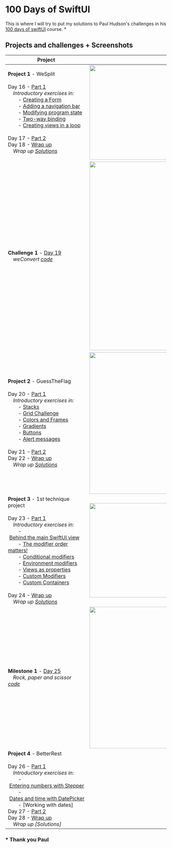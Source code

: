# 100 Days of  SwiftUI 				                                                                                                                                                                                                                                                    

This is where I will try to put my solutions to Paul Hudson's challenges in his [100 days of swiftUI](https://www.hackingwithswift.com/100/swiftui) course. *

## Projects and challenges + Screenshots

Project|Screenshots
-|-																																				
**Project 1** - WeSplit<br/><br/>                                                                                                                                                                                                                                                                                                                                                                                                                                                                                      Day 16 - [Part 1](https://www.hackingwithswift.com/100/swiftui/16)<br/>                                                                                                                                                                                                                                                                                                                                                                                                                                                                                     &emsp;*Introductory exercises in:*<br/>                                                                                                                                                                                                                                                                                                                                                                                                                                                                                                                                         &emsp;&emsp;- [Creating a Form](https://github.com/Ztottas/100-Days-of-SwiftUI/blob/main/introductory%20examples%20and%20exercises.md#creating-a-form)<br/>                                                                                                                                                                                                                                                                                                                                                                                                                                                                                                                                         &emsp;&emsp;- [Adding a navigation bar](https://github.com/Ztottas/100-Days-of-SwiftUI/blob/main/introductory%20examples%20and%20exercises.md#navigation-bar)<br/>                                                                                                                                                                                                                                                                                                                                                                                                                                                                                                                                         &emsp;&emsp;- [Modifying program state](https://github.com/Ztottas/100-Days-of-SwiftUI/blob/main/introductory%20examples%20and%20exercises.md#modify-program-state)<br/>                                                                                                                                                                                                                                                                                                                                                                                                                                                                                                                                         &emsp;&emsp;- [Two-way binding](https://github.com/Ztottas/100-Days-of-SwiftUI/blob/main/introductory%20examples%20and%20exercises.md#two-way-binding)<br/>                                                                                                                                                                                                                                                                                                                                                                                                                                                                                                                                         &emsp;&emsp;- [Creating views in a loop](https://github.com/Ztottas/100-Days-of-SwiftUI/blob/main/introductory%20examples%20and%20exercises.md#creating-views-in-a-loop)<br/><br/>                                                                                                                                                                                                                                                                                                                                                                                                                                                                               Day 17 - [Part 2](https://www.hackingwithswift.com/100/swiftui/17)<br/>                                                                                                                                                                                                                                                                                                                                                                                                                                                                                      Day 18 - [Wrap up](https://www.hackingwithswift.com/100/swiftui/18)<br/>                                                                                                                                                                                                                                                                                                                                                                                                                                                                                      &emsp;*Wrap up [Solutions](https://github.com/Ztottas/100-Days-of-SwiftUI/blob/main/Projects%20and%20challenges.md#project-1---wesplit)*                                                                                                                                                                                                                                                                                                                                                                                                                                                                                      |                                                                                                                                                                                                                                                                                                                                                                                                                                                                                                                                          <img src="https://user-images.githubusercontent.com/86367196/123831363-89cde200-d904-11eb-97ac-09c5678a57cb.png" width="294" object-fit="cover"><br/>
**Challenge 1** - [Day 19](https://www.hackingwithswift.com/100/swiftui/19)<br/>                                                                                                                                                                                                                                                                                                                                                                                                                                                                                                                                        &emsp;*weConvert [code](https://github.com/Ztottas/100-Days-of-SwiftUI/blob/main/Challenge%20days.md#challenge-1---weconvert)*                                                                                                                                                                                                                                                                                                                                                                                                                                                                                                                                         |                                                                                                                                                                                                                                                                                                                                                                                                                                                                                                                                         <img src="https://user-images.githubusercontent.com/86367196/123831407-96523a80-d904-11eb-8853-09681af14d00.png" width="588" object-fit="cover">
**Project 2** - GuessTheFlag<br/><br/>                                                                                                                                                                                                                                                                                                                                                                                                                                                                                                                                         Day 20 - [Part 1](https://www.hackingwithswift.com/100/swiftui/20)<br/>                                                                                                                                                                                                                                                                                                                                                                                                                                                                                                                                         &emsp;*Introductory exercises in:*<br/>                                                                                                                                                                                                                                                                                                                                                                                                                                                                                                                                         &emsp;&emsp;- [Stacks](https://github.com/Ztottas/100-Days-of-SwiftUI/blob/main/introductory%20examples%20and%20exercises.md#stacks)<br/>                                                                                                                                                                                                                                                                                                                                                                                                                                                                                                                                         &emsp;&emsp;- [Grid Challenge](https://github.com/Ztottas/100-Days-of-SwiftUI/blob/main/introductory%20examples%20and%20exercises.md#grid-challenge)<br/>                                                                                                                                                                                                                                                                                                                                                                                                                                                                                                                                         &emsp;&emsp;- [Colors and Frames](https://github.com/Ztottas/100-Days-of-SwiftUI/blob/main/introductory%20examples%20and%20exercises.md#color-and-frames)<br/>                                                                                                                                                                                                                                                                                                                                                                                                                                                                                                                                         &emsp;&emsp;- [Gradients](https://github.com/Ztottas/100-Days-of-SwiftUI/blob/main/introductory%20examples%20and%20exercises.md#gradients)<br/>                                                                                                                                                                                                                                                                                                                                                                                                                                                                                                                                         &emsp;&emsp;- [Buttons](https://github.com/Ztottas/100-Days-of-SwiftUI/blob/main/introductory%20examples%20and%20exercises.md#buttons)<br/>                                                                                                                                                                                                                                                                                                                                                                                                                                                                                                                                         &emsp;&emsp;- [Alert messages](https://github.com/Ztottas/100-Days-of-SwiftUI/blob/main/introductory%20examples%20and%20exercises.md#alerts)<br/><br/>                                                                                                                                                                                                                                                                                                                                                                                                                                                                                                                                         Day 21 - [Part 2](https://www.hackingwithswift.com/100/swiftui/21)<br/>                                                                                                                                                                                                                                                                                                                                                                                                                                                                                                                                         Day 22 - [Wrap up](https://www.hackingwithswift.com/books/ios-swiftui/guess-the-flag-wrap-up)<br/>                                                                                                                                                                                                                                                                                                                                                                                                                                                                                                                                          &emsp;*Wrap up [Solutions](https://github.com/Ztottas/100-Days-of-SwiftUI/blob/main/Projects%20and%20challenges.md#project-2---guesstheflag)*                                                                                                                                                                                                                                                                                                                                                                                                                                                                                                                                         |                                                                                                                                                                                                                                                                                                                                                                                                                                                                                                                                          <img src="https://user-images.githubusercontent.com/86367196/123831444-a23dfc80-d904-11eb-88c0-0baba01c8119.png" width="441" object-fit="cover">
**Project 3** - 1st technique project<br/><br/>                                                                                                                                                                                                                                                                                                                                                                                                                                                                                                                                         Day 23 - [Part 1](https://www.hackingwithswift.com/100/swiftui/23)<br/>                                                                                                                                                                                                                                                                                                                                                                                                                                                                                                                                         &emsp;*Introductory exercises in:*<br/>                                                                                                                                                                                                                                                                                                                                                                                                                                                                                                                                         &emsp;&emsp;-&nbsp;[Behind&nbsp;the&nbsp;main&nbsp;SwiftUI&nbsp;view](https://github.com/Ztottas/100-Days-of-SwiftUI/blob/main/introductory%20examples%20and%20exercises.md#behind-the-main-swiftui-view)<br/>                                                                                                                                                                                                                                                                                                                                                                                                                                                                                                                                         &emsp;&emsp;- [The modifier order matters!](https://github.com/Ztottas/100-Days-of-SwiftUI/blob/main/introductory%20examples%20and%20exercises.md#the-modifier-order-matters)<br/>                                                                                                                                                                                                                                                                                                                                                                                                                                                                                                                                         &emsp;&emsp;- [Conditional modifiers](https://github.com/Ztottas/100-Days-of-SwiftUI/blob/main/introductory%20examples%20and%20exercises.md#conditional-modifiers)<br/>                                                                                                                                                                                                                                                                                                                                                                                                                                                                                                                                         &emsp;&emsp;- [Environment modifiers](https://github.com/Ztottas/100-Days-of-SwiftUI/blob/main/introductory%20examples%20and%20exercises.md#environment-modifiers)<br/>                                                                                                                                                                                                                                                                                                                                                                                                                                                                                                                                         &emsp;&emsp;- [Views as properties](https://github.com/Ztottas/100-Days-of-SwiftUI/blob/main/introductory%20examples%20and%20exercises.md#views-as-properties)<br/>                                                                                                                                                                                                                                                                                                                                                                                                                                                                                                                                         &emsp;&emsp;- [Custom Modifiers](https://github.com/Ztottas/100-Days-of-SwiftUI/blob/main/introductory%20examples%20and%20exercises.md#custom-modifiers)<br/>                                                                                                                                                                                                                                                                                                                                                                                                                                                                                                                                         &emsp;&emsp;- [Custom Containers](https://github.com/Ztottas/100-Days-of-SwiftUI/blob/main/introductory%20examples%20and%20exercises.md#custom-containers)<br/><br/>                                                                                                                                                                                                                                                                                                                                                                                                                                                                                                                                          Day 24 - [Wrap up](https://www.hackingwithswift.com/100/swiftui/24)<br/>                                                                                                                                                                                                                                                                                                                                                                                                                                                                                                                                          &emsp;*Wrap up [Solutions](https://github.com/Ztottas/100-Days-of-SwiftUI/blob/main/Projects%20and%20challenges.md#project-3---first-technical-project)*                                                                                                                                                                                                                                                                                                                                                                                                                                                                                                                                       |                                                                                                                                                                                                                                                                                                                                                                                                                                                                                                                                                    <img src="https://user-images.githubusercontent.com/86367196/124164739-52e10300-daa1-11eb-93c1-e4231008322f.png" width="294" object-fit="cover">
**Milestone 1** - [Day 25](https://www.hackingwithswift.com/guide/ios-swiftui/2/3/challenge)<br/>                                                                                                                                                                                                                                                                                                                                                                                                                                                                                                                                        &emsp;*Rock, paper and scissor [code](https://github.com/Ztottas/100-Days-of-SwiftUI/blob/main/Milestones.md)*                                                                                                                                                                                                                                                                                                                                                                                                                                                                                                                                         |                                                                                                                                                                                                                                                                                                                                                                                                                                                                                                                                         <img src="https://user-images.githubusercontent.com/86367196/124801907-ac40aa80-df57-11eb-89cb-72df3d61abaa.png" width="441" object-fit="cover">
**Project 4** - BetterRest<br/><br/>                                                                                                                                                                                                                                                                                                                                                                                                                                                                                                                                         Day 26 - [Part 1](https://www.hackingwithswift.com/100/swiftui/26)<br/>                                                                                                                                                                                                                                                                                                                                                                                                                                                                                                                                         &emsp;*Introductory exercises in:*<br/>                                                                                                                                                                                                                                                                                                                                                                                                                                                                                                                                         &emsp;&emsp;-&nbsp;[Entering&nbsp;numbers&nbsp;with&nbsp;Stepper](https://github.com/Ztottas/100-Days-of-SwiftUI/blob/main/introductory%20examples%20and%20exercises.md#stepper)<br/>                                                                                                                                                                                                                                                                                                                                                                                                                                                                                                                                         &emsp;&emsp;-&nbsp;[Dates&nbsp;and&nbsp;time&nbsp;with&nbsp;DatePicker](https://github.com/Ztottas/100-Days-of-SwiftUI/blob/main/introductory%20examples%20and%20exercises.md#datepicker)<br/>                                                                                                                                                                                                                                                                                                                                                                                                                                                                                                                                         &emsp;&emsp;- [Working with dates]<br/>                                                                                                                                                                                                                                                                                                                                                                                                                                                                                                                                         Day 27 - [Part 2](https://www.hackingwithswift.com/100/swiftui/27)<br/>                                                                                                                                                                                                                                                                                                                                                                                                                                                                                                                                         Day 28 - [Wrap up](https://www.hackingwithswift.com/books/ios-swiftui/betterrest-wrap-up)<br/>                                                                                                                                                                                                                                                                                                                                                                                                                                                                                                                                        &emsp;*Wrap up [Solutions]*                                                                                                                                                                                                                                                                                                                                                                                                                                                                                                                                       |                                                                                                                                                                                                                                                                                                                                                                                                                                                                                                                                                    
							 
### * Thank you Paul
